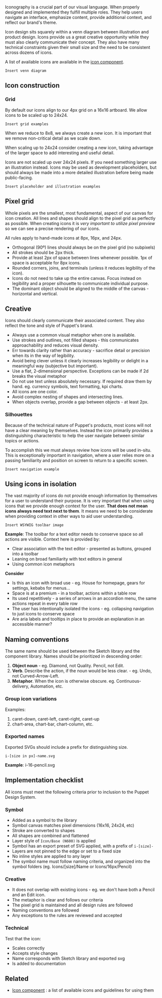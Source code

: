 Iconography is a crucial part of our visual language. When properly designed and implemented they fulfill multiple roles. They help users navigate an interface, emphasize content, provide additional context, and reflect our brand's theme.

Icon design sits squarely within a venn diagram between illustration and product design. Icons provide us a great creative opportunity while they must also clearly communicate their concept. They also have many technical constraints given their small size and the need to be consistent across dozens of icons.

A list of available icons are available in the [icon component](#/React%20Components/Icon).

`Insert venn diagram`

## Icon construction

### Grid
By default our icons align to our 4px grid on a 16x16 artboard. We allow icons to be scaled up to 24x24.

`Insert grid examples`

When we reduce to 8x8, we always create a new icon. It is important that we remove non-critical detail as we scale down.

When scaling up to 24x24 consider creating a new icon, taking advantage of the larger space to add interesting and useful detail.

Icons are not scaled up over 24x24 pixels. If you need something larger use an illustration instead. Icons may be used as development placeholders, but should always be made into a more detailed illustration before being made public-facing.

`Insert placeholder and illustration examples`

## Pixel grid
Whole pixels are the smallest, most fundamental, aspect of our canvas for icon creation. All lines and shapes should align to the pixel grid as perfectly as possible. When creating icons it is *very important to utilize pixel preview* so we can see a precise rendering of our icons.

All rules apply to hand-made icons at 8px, 16px, and 24px.

* Orthogonal (90º) lines should always be on the pixel grid (no subpixels)
* All strokes should be 2px thick.
* Provide at least 2px of space between lines whenever possible. 1px of space is acceptable for 8px icons.
* Rounded corners, joins, and terminals (unless it reduces legibility of the icon).
* Icons do not need to take up the entire canvas. Focus instead on legibility and a proper silhouette to communicate individual purpose.
* The dominant object should be aligned to the middle of the canvas - horizontal and vertical.

## Creative
Icons should clearly communicate their associated content. They also reflect the tone and style of Puppet's brand.

* Always use a common visual metaphor when one is available.
* Use strokes and outlines, not filled shapes - this communicates approachability and reduces visual density.
* Err towards clarity rather than accuracy - sacrifice detail or precision when its in the way of legibility.
* Avoid being clever unless it clearly increases legibility or delight in a meaningful way (subjective but important).
* Use a flat, 2-dimensional perspective. Exceptions can be made if 2d breaks the visual metaphor
* Do not use text unless absolutely necessary. If required draw them by hand. eg. currency symbols, text formatting, kpi charts.
* All icons are one color.
* Avoid complex nesting of shapes and intersecting lines.
* When objects overlap, provide a gap between objects - at least 2px.

### Silhouettes
Because of the technical nature of Puppet's products, most icons will not have a clear meaning by themselves. Instead the icon primarily provides a distinguishing characteristic to help the user navigate between similar topics or actions.

To accomplish this we must always review how icons will be used in-situ. This is exceptionally important in navigation, where a user relies more on a passing familiarity and position on screen to return to a specific screen.

`Insert navigation example`

## Using icons in isolation
The vast majority of icons do not provide enough information by themselves for a user to understand their purpose. It is very important that when using icons that we provide enough context for the user. **That does not mean icons always need text next to them**. It means we need to be considerate when providing context in other ways to aid user understanding.

`Insert WSYWIG toolbar image`

**Example**: The toolbar for a text editor needs to conserve space so all actions are visible. Context here is provided by:
* Clear association with the text editor - presented as buttons, grouped into a toolbar
* Leaning on broad familiarity with text editors in general
* Using common icon metaphors

**Consider**

* Is this an icon with broad use - eg. House for homepage, gears for settings, kebabs for menus...
* Space is at a premium - in a toolbar, actions within a table row
* Its used repetitively - a series of arrows in an accordion menu, the same actions repeat in every table row
* The user has intentionally isolated the icons - eg. collapsing navigation to just icons to conserve space
* Are aria labels and tooltips in place to provide an explanation in an accessible manner?

## Naming conventions
The same name should be used between the Sketch library and the component library.
Names should be prioritized in descending order:
1. **Object noun** - eg. Diamond, not Quality. Pencil, not Edit.
2. **Verb**. Describe the action, if the noun would be less clear. - eg. Undo, not Curved-Arrow-Left.
3. **Metaphor**. When the icon is otherwise obscure. eg. Continuous-delivery, Automation, etc.

### Group icon variations
Examples:
1. caret-down, caret-left, caret-right, caret-up
2. chart-area, chart-bar, chart-column, etc.

### Exported names
Exported SVGs should include a prefix for distinguishing size.

`i-[size in px]-name.svg`

**Example**: i-16-pencil.svg

## Implementation checklist

All icons must meet the following criteria prior to inclusion to the Puppet Design System.

### Symbol
* Added as a symbol to the library
* Symbol canvas matches pixel dimensions (16x16, 24x24, etc)
* Stroke are converted to shapes
* All shapes are combined and flattened
* Layer style of `Icon/Base (N600)` is applied
* Symbol has an export preset of SVG applied, with a prefix of `i-[size]-`
* Layers are not pinned to the edge or set to a fixed size
* No inline styles are applied to any layer
* The symbol name must follow naming criteria, and organized into the symbol folders (eg. Icons/[size]/Name or Icons/16px/Pencil)

### Creative
* It does not overlap with existing icons - eg. we don't have both a Pencil and an Edit icon.
* The metaphor is clear and follows our criteria
* The pixel grid is maintained and all design rules are followed
* Naming conventions are followed
* Any exceptions to the rules are reviewed and accepted

### Technical
Test that the icon:
* Scales correctly
* Accepts style changes
* Name corresponds with Sketch library and exported svg
* Is added to documentation

## Related
* [Icon component](#/React%20Components/Icon) : a list of available icons and guidelines for using them
